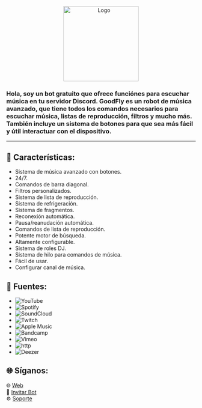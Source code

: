 <center><img src"https://i.imgur.com/MlRMOME.mp4" height="450"></img></center>

<p align="center">
    <a href="https://github.com/Sebaxhino/CS2-AHK-Bhop">
        <img src="https://i.imgur.com/MlRMOME.mp4" alt="Logo" width="200" height="200">
    </a>

<h3>Hola, soy un bot gratuito que ofrece funciónes para escuchar música en tu servidor Discord. GoodFly es un robot de música avanzado, que tiene todos los comandos necesarios para escuchar música, listas de reproducción, filtros y mucho más.
También incluye un sistema de botones para que sea más fácil y útil interactuar con el dispositivo.</h3>
<hr>

## 💎 Características:

- Sistema de música avanzado con botones.
- 24/7.
- Comandos de barra diagonal.
- Filtros personalizados.
- Sistema de lista de reproducción.
- Sistema de refrigeración.
- Sistema de fragmentos.
- Reconexión automática.
- Pausa/reanudación automática.
- Comandos de lista de reproducción.
- Potente motor de búsqueda.
- Altamente configurable.
- Sistema de roles DJ.
- Sistema de hilo para comandos de música.
- Fácil de usar.
- Configurar canal de música.
  
## 🔻 Fuentes:

-   ![YouTube](https://img.shields.io/badge/YouTube-FF0000?style=plastic&logo=youtube&logoColor=white)
-   ![Spotify](https://img.shields.io/badge/Spotify-1ED760?style=plastic&logo=spotify&logoColor=white)
-   ![SoundCloud](https://img.shields.io/badge/SoundCloud-FF3300?style=plastic&logo=soundcloud&logoColor=white)
-   ![Twitch](https://img.shields.io/badge/Twitch-9146FF?style=plastic&logo=twitch&logoColor=white)
-   ![Apple Music](https://img.shields.io/badge/Apple%20Music-000000?style=plastic&logo=apple-music&logoColor=white)
-   ![Bandcamp](https://img.shields.io/badge/Bandcamp-629AA9?style=plastic&logo=bandcamp&logoColor=white)
-   ![Vimeo](https://img.shields.io/badge/Vimeo-1AB7EA?style=plastic&logo=vimeo&logoColor=white)
-   ![http](https://img.shields.io/badge/http-FFA500?style=plastic&logo=http&logoColor=white)
-   ![Deezer](https://img.shields.io/badge/Deezer-FF0000?style=plastic&logo=deezer&logoColor=white)

## 🌐 Síganos:

🌐 [Web](https://goodflyapp.com/)
<br>
🔗 [Invitar Bot](https://discord.com/oauth2/authorize?client_id=881631194008145940&scope=bot&permissions=285618564112)
<br>
⚙️ [Soporte](https://discord.com/channels/@me/732001248198393948)
